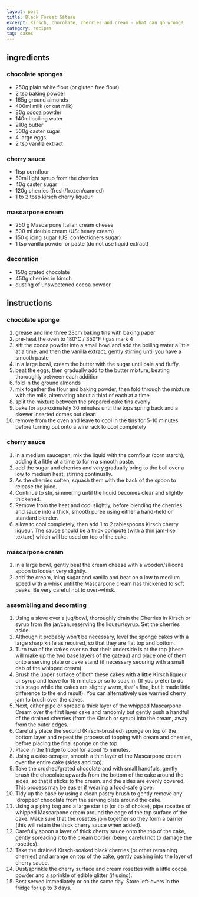 ```yaml
---
layout: post
title: Black Forest Gâteau
excerpt: Kirsch, chocolate, cherries and cream - what can go wrong?
category: recipes
tag: cakes
---
```


ingredients
-----------

### chocolate sponges

* 250g plain white flour (or gluten free flour)
* 2 tsp baking powder
* 165g ground almonds
* 400ml milk (or oat milk)
* 80g cocoa powder
* 140ml boiling water
* 210g butter
* 500g caster sugar
* 4 large eggs
* 2 tsp vanilla extract

### cherry sauce

* 1tsp cornflour
* 50ml light syrup from the cherries
* 40g caster sugar
* 120g cherries (fresh/frozen/canned)
* 1 to 2 tbsp kirsch cherry liqueur

### mascarpone cream

* 250 g Mascarpone Italian cream cheese
* 500 ml double cream (US: heavy cream)
* 150 g icing sugar (US: confectioners sugar)
* 1 tsp vanilla powder or paste (do not use liquid extract)

### decoration

* 150g grated chocolate
* 450g cherries in kirsch
* dusting of unsweetened cocoa powder

instructions
------------

### chocolate sponge

1. grease and line three 23cm baking tins with baking paper
2. pre-heat the oven to 180&deg;C / 350&deg;F / gas mark 4
3. sift the cocoa powder into a small bowl and add the boiling water a little at a time, and then the vanilla extract, gently stirring until you have a smooth paste
4. in a large bowl, cream the butter with the sugar until pale and fluffy.
5. beat the eggs, then gradually add to the butter mixture, beating thoroughly between each addition
6. fold in the ground almonds
7. mix together the flour and baking powder, then fold through the mixture with the milk, alternating about a third of each at a time
8. split the mixture between the prepared cake tins evenly
9. bake for approximately 30 minutes until the tops spring back and a skewer inserted comes out clean
10. remove from the oven and leave to cool in the tins for 5-10 minutes before turning out onto a wire rack to cool completely

### cherry sauce

1. in a medium saucepan, mix the liquid with the cornflour (corn starch), adding it a little at a time to form a smooth paste.
2. add the sugar and cherries and very gradually bring to the boil over a low to medium heat, stirring continually.
3. As the cherries soften, squash them with the back of the spoon to release the juice.
4. Continue to stir, simmering until the liquid becomes clear and slightly thickened.
5. Remove from the heat and cool slightly, before blending the cherries and sauce into a thick, smooth puree using either a hand-held or standard blender.
6. allow to cool completely, then add 1 to 2 tablespoons Kirsch cherry liqueur. The sauce should be a thick compote (with a thin jam-like texture) which will be used on top of the cake.

### mascarpone cream

1. in a large bowl, gently beat the cream cheese with a wooden/silicone spoon to loosen very slightly.
2. add the cream, icing sugar and vanilla and beat on a low to medium speed with a whisk until the Mascarpone cream has thickened to soft peaks. Be very careful not to over-whisk.

### assembling and decorating

1. Using a sieve over a jug/bowl, thoroughly drain the Cherries in Kirsch or syrup from the jar/can, reserving the liqueur/syrup. Set the cherries aside.
2. Although it probably won't be necessary, level the sponge cakes with a large sharp knife as required, so that they are flat top and bottom.
3. Turn two of the cakes over so that their underside is at the top (these will make up the two base layers of the gateau) and place one of them onto a serving plate or cake stand (if necessary securing with a small dab of the whipped cream).
4. Brush the upper surface of both these cakes with a little Kirsch liqueur or syrup and leave for 15 minutes or so to soak in. (If you prefer to do this stage while the cakes are slightly warm, that's fine, but it made little difference to the end result). You can alternatively use warmed cherry jam to brush over the cakes.
5. Next, either pipe or spread a thick layer of the whipped Mascarpone Cream over the first layer cake and randomly but gently push a handful of the drained cherries (from the Kirsch or syrup) into the cream, away from the outer edges.
6. Carefully place the second (Kirsch-brushed) sponge on top of the bottom layer and repeat the process of topping with cream and cherries, before placing the final sponge on the top.
7. Place in the fridge to cool for about 15 minutes.
8. Using a cake-scraper, smooth a thin layer of the Mascarpone cream over the entire cake (sides and top).
9. Take the crushed/grated chocolate and with small handfuls, gently brush the chocolate upwards from the bottom of the cake around the sides, so that it sticks to the cream. and the sides are evenly covered. This process may be easier if wearing a food-safe glove.
10. Tidy up the base by using a clean pastry brush to gently remove any 'dropped' chocolate from the serving plate around the cake.
11. Using a piping bag and a large star tip (or tip of choice), pipe rosettes of whipped Mascarpone cream around the edge of the top surface of the cake. Make sure that the rosettes join together so they form a barrier (this will retain the thick cherry sauce when added).
12. Carefully spoon a layer of thick cherry sauce onto the top of the cake, gently spreading it to the cream border (being careful not to damage the rosettes).
13. Take the drained Kirsch-soaked black cherries (or other remaining cherries) and arrange on top of the cake, gently pushing into the layer of cherry sauce.
14. Dust/sprinkle the cherry surface and cream rosettes with a little cocoa powder and a sprinkle of edible glitter (if using).
15. Best served immediately or on the same day. Store left-overs in the fridge for up to 3 days.